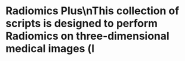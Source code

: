 # Radiomics Plus\nThis collection of scripts is designed to perform Radiomics on three-dimensional medical images (l